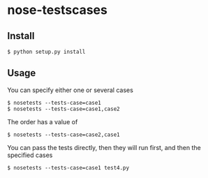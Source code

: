 nose-testscases
===============

Install
------

    $ python setup.py install

Usage
------
You can specify either one or several cases

    $ nosetests --tests-case=case1
    $ nosetests --tests-case=case1,case2
The order has a value of

    $ nosetests --tests-case=case2,case1
You can pass the tests directly, then they will run first, and then the specified cases

    $ nosetests --tests-case=case1 test4.py
